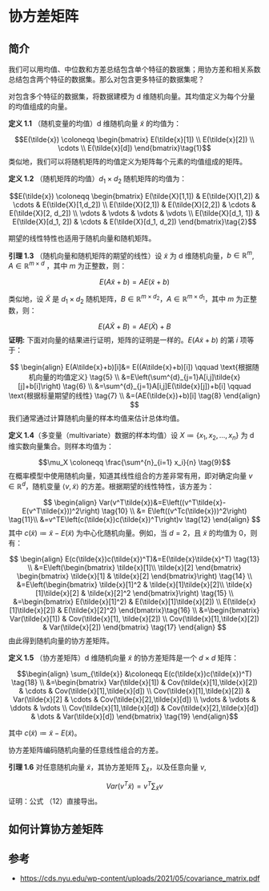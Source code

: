 # 协方差矩阵

## 简介

我们可以用均值、中位数和方差总结包含单个特征的数据集；用协方差和相关系数总结包含两个特征的数据集。那么对包含更多特征的数据集呢？

对包含多个特征的数据集，将数据建模为 d 维随机向量。其均值定义为每个分量的均值组成的向量。

**定义 1.1** （随机变量的均值）d 维随机向量 $\tilde{x}$ 的均值为：

$$E(\tilde{x}) \coloneqq \begin{bmatrix}
E(\tilde{x}[1]) \\
E(\tilde{x}[2]) \\
\cdots \\
E(\tilde{x}[d])
\end{bmatrix}\tag{1}$$
类似地，我们可以将随机矩阵的均值定义为矩阵每个元素的均值组成的矩阵。

**定义 1.2** （随机矩阵的均值）$d_1\times d_2$ 随机矩阵的均值为：

$$E(\tilde{x}) \coloneqq \begin{bmatrix}
E(\tilde{X}[1,1]) & E(\tilde{X}[1,2]) & \cdots & E(\tilde{X}[1,d_2]) \\
E(\tilde{X}[2,1]) & E(\tilde{X}[2,2]) & \cdots & E(\tilde{X}[2, d_2]) \\
\vdots & \vdots & \vdots & \vdots \\
E(\tilde{X}[d_1, 1]) & E(\tilde{X}[d_1, 2]) & \cdots & E(\tilde{X}[d_1, d_2])
\end{bmatrix}\tag{2}$$

期望的线性特性也适用于随机向量和随机矩阵。

**引理 1.3** （随机向量和随机矩阵的期望的线性）设 $\tilde{x}$ 为 d 维随机向量，$b\in\mathbb{R}^m$, $A\in \mathbb{R}^{m\times d}$ ，其中 $m$ 为正整数，则：

$$E(A\tilde{x}+b)=AE(\tilde{x}+b) \tag{3}$$

类似地，设 $\tilde{X}$ 是 $d_1\times d_2$ 随机矩阵，$B\in \mathbb{R}^{m\times d_2}$，$A\in \mathbb{R}^{m\times d_1}$，其中 $m$ 为正整数，则：

$$E(A\tilde{X}+B)=AE(\tilde{X})+B \tag{4}$$
**证明:** 下面对向量的结果进行证明，矩阵的证明是一样的。$E(A\tilde{x}+b)$ 的第 $i$ 项等于：

$$
\begin{align}
E(A\tilde{x}+b)[i]&= E((A\tilde{x}+b)[i]) \qquad \text{根据随机向量的均值定义} \tag{5} \\
&=E\left(\sum^{d}_{j=1}A[i,j]\tilde{x}[j]+b[i]\right) \tag{6} \\
&=\sum^{d}_{j=1}A[i,j]E(\tilde{x}[j])+b[i] \qquad \text{根据标量期望的线性} \tag{7} \\
&=(AE(\tilde{x})+b)[i] \tag{8}
\end{align}
$$
我们通常通过计算随机向量的样本均值来估计总体均值。

**定义 1.4**（多变量（multivariate）数据的样本均值）设 $X \coloneqq \{x_1,x_2,...,x_n\}$ 为 d 维实数向量集合。则样本均值为：

$$\mu_X \coloneqq \frac{\sum^{n}_{i=1} x_i}{n} \tag{9}$$
在概率模型中使用随机向量，知道其线性组合的方差非常有用，即对确定向量 $v \in \mathbb{R}^d$，随机变量 $\langle v,\tilde{x}\rangle$ 的方差。根据期望的线性特性，该方差为：

$$
\begin{align}
Var(v^T\tilde{x})&=E\left((v^T\tilde{x}-E(v^T\tilde{x}))^2\right) \tag{10} \\
&= E\left((v^Tc(\tilde{x}))^2\right) \tag{11}\\
&=v^TE\left(c(\tilde{x})c(\tilde{x})^T\right)v \tag{12}
\end{align}
$$
其中 $c(\tilde{x}) \coloneqq \tilde{x}-E(\tilde{x})$ 为中心化随机向量。例如，当 $d=2$，且 $\tilde{x}$ 的均值为 0，则有：

$$
\begin{align}
E(c(\tilde{x})c(\tilde{x})^T)&=E(\tilde{x}\tilde{x}^T) \tag{13} \\
&=E\left(\begin{bmatrix}
\tilde{x}[1]\\
\tilde{x}[2]
\end{bmatrix}
\begin{bmatrix}
\tilde{x}[1] & \tilde{x}[2]
\end{bmatrix}\right) \tag{14} \\
&=E\left(\begin{bmatrix}
\tilde{x}[1]^2 & \tilde{x}[1]\tilde{x}[2]\\
\tilde{x}[1]\tilde{x}[2] & \tilde{x}[2]^2
\end{bmatrix}\right) \tag{15} \\ 
&=\begin{bmatrix}
E(\tilde{x}[1]^2) & E(\tilde{x}[1]\tilde{x}[2]) \\
E(\tilde{x}[1]\tilde{x}[2]) & E(\tilde{x}[2]^2)
\end{bmatrix}\tag{16} \\
&=\begin{bmatrix}
Var(\tilde{x}[1]) & Cov(\tilde{x}[1], \tilde{x}[2]) \\
Cov(\tilde{x}[1],\tilde{x}[2]) & Var(\tilde{x}[2])
\end{bmatrix} \tag{17}
\end{align}
$$
由此得到随机向量的协方差矩阵。

**定义 1.5** （协方差矩阵）d 维随机向量 $\tilde{x}$ 的协方差矩阵是一个 $d\times d$ 矩阵：

$$\begin{align}
\sum_{\tilde{x}} &\coloneqq E(c(\tilde{x})c(\tilde{x})^T) \tag{18} \\
&=\begin{bmatrix}
Var(\tilde{x}[1]) & Cov(\tilde{x}[1],\tilde{x}[2]) & \cdots & Cov(\tilde{x}[1],\tilde{x}[d]) \\
Cov(\tilde{x}[1],\tilde{x}[2]) & Var(\tilde{x}[2] & \cdots & Cov(\tilde{x}[2],\tilde{x}[d]) \\
\vdots & \vdots & \ddots & \vdots \\
Cov(\tilde{x}[1],\tilde{x}[d]) & Cov(\tilde{x}[2],\tilde{x}[d]) & \dots & Var(\tilde{x}[d])
\end{bmatrix} \tag{19}
\end{align}$$

其中 $c(\tilde{x}) \coloneqq \tilde{x} - E(\tilde{x})$。

协方差矩阵编码随机向量的任意线性组合的方差。

**引理 1.6** 对任意随机向量 $\tilde{x}$，其协方差矩阵 $\sum_{\tilde{x}}$，以及任意向量 $v$,

$$Var(v^T\tilde{x})=v^T\sum_{\tilde{x}}v \tag{20}$$
证明：公式 （12）直接导出。


## 如何计算协方差矩阵




## 参考

- https://cds.nyu.edu/wp-content/uploads/2021/05/covariance_matrix.pdf